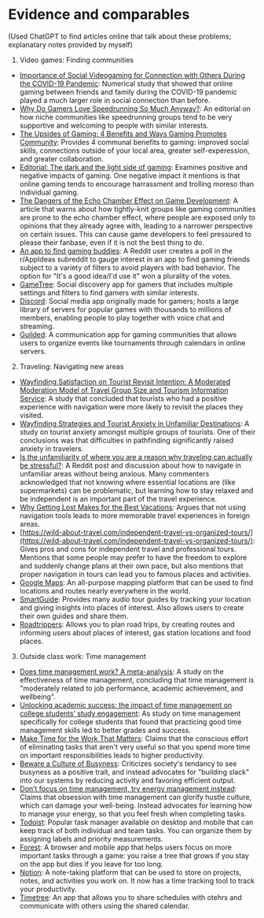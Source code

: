 # Evidence and comparables

(Used ChatGPT to find articles online that talk about these problems; explanatary notes provided by myself)

1. Video games: Finding communities

- [Importance of Social Videogaming for Connection with Others During the COVID-19 Pandemic](https://pmc.ncbi.nlm.nih.gov/articles/PMC9047596/): Numerical study that showed that online gaming between friends and family during the COVID-19 pandemic played a much larger role in social connection than before.
- [Why Do Gamers Love Speedrunning So Much Anyway?](https://www.wired.com/story/why-gamers-love-speedrunning/): An editorial on how niche communities like speedrunning groups tend to be very supportive and welcoming to people with similar interests.
- [The Upsides of Gaming: 4 Benefits and Ways Gaming Promotes Community](https://blog.heartmanity.com/the-upsides-of-gaming-4-benefits-and-ways-gaming-promotes-community): Provides 4 communal benefits to gaming: improved social skills, connections outside of your local area, greater self-experession, and greater collaboration.
- [Editorial: The dark and the light side of gaming](https://pmc.ncbi.nlm.nih.gov/articles/PMC10803551/?utm_source=chatgpt.com): Examines positive and negative impacts of gaming. One negative impact it mentions is that online gaming tends to encourage harrassment and trolling moreso than individual gaming.
- [The Dangers of the Echo Chamber Effect on Game Development](http://gamedeveloper.com/business/the-dangers-of-the-echo-chamber-effect-on-game-development): A article that warns about how tightly-knit groups like gaming communities are prone to the echo chamber effect, where people are exposed only to opinions that they already agree with, leading to a narrower perspective on certain issues. This can cause game developers to feel pressured to please their fanbase, even if it is not the best thing to do.
- [An app to find gaming buddies](https://www.reddit.com/r/AppIdeas/comments/1c0q96m/an_app_to_find_gaming_buddies/): A Reddit user creates a poll in the r/AppIdeas subreddit to gauge interest in an app to find gaming friends subject to a variety of filters to avoid players with bad behavior. The option for "It's a good idea/I'd use it" won a plurality of the votes.
- [GameTree](https://gametree.me/): Social discovery app for gamers that includes multiple settings and filters to find gamers with similar interests.
- [Discord](https://discord.com/servers/gaming): Social media app originally made for gamers; hosts a large library of servers for popular games with thousands to millions of members, enabling people to play together with voice chat and streaming.
- [Guilded](https://www.guilded.gg/): A communication app for gaming communities that allows users to organize events like tournaments through calendars in online servers.

2. Traveling: Navigating new areas

- [Wayfinding Satisfaction on Tourist Revisit Intention: A Moderated Moderation Model of Travel Group Size and Tourism Information Service](https://papers.ssrn.com/sol3/papers.cfm?abstract_id=4391169): A study that concluded that tourists who had a positive experience with navigation were more likely to revisit the places they visited.
- [Wayfinding Strategies and Tourist Anxiety in Unfamiliar Destinations](https://www.researchgate.net/publication/272119767_Wayfinding_Strategies_and_Tourist_Anxiety_in_Unfamiliar_Destinations): A study on tourist anxiety amongst multiple groups of tourists. One of their conclusions was that difficulties in pathfinding significantly raised anxiety in travelers.
- [Is the unfamiliarity of where you are a reason why traveling can actually be stressful?](https://www.reddit.com/r/travel/comments/1h2241r/is_the_unfamiliarity_of_where_you_are_a_reason/?): A Reddit post and discussion about how to navigate in unfamiliar areas without being anxious. Many commenters acknowledged that not knowing where essential locations are (like supermarkets) can be problematic, but learning how to stay relaxed and be independent is an important part of the travel experience.
- [Why Getting Lost Makes for the Best Vacations](https://www.vogue.com/article/why-getting-lost-makes-for-the-best-vacations): Argues that not using navigation tools leads to more memorable travel experiences in foreign areas.
- [https://wild-about-travel.com/independent-travel-vs-organized-tours/](https://wild-about-travel.com/independent-travel-vs-organized-tours/): Gives pros and cons for independent travel and professional tours. Mentions that some people may prefer to have the freedom to explore and suddenly change plans at their own pace, but also mentions that proper navigation in tours can lead you to famous places and activities.
- [Google Maps](https://www.google.com/maps): An all-purpose mapping platform that can be used to find locations and routes nearly everywhere in the world.
- [SmartGuide](https://www.smartguide.app/): Provides many audio tour guides by tracking your location and giving insights into places of interest. Also allows users to create their own guides and share them.
- [Roadtrippers](https://roadtrippers.com/): Allows you to plan road trips, by creating routes and informing users about places of interest, gas station locations and food places.

3. Outside class work: Time management

- [Does time management work? A meta-analysis](https://pmc.ncbi.nlm.nih.gov/articles/PMC7799745/): A study on the effectiveness of time management, concluding that time management is "moderately related to job performance, academic achievement, and wellbeing".
- [Unlocking academic success: the impact of time management on college students’ study engagement](https://pmc.ncbi.nlm.nih.gov/articles/PMC11967054/): As study on time management specifically for college students that found that practicing good time management skills led to better grades and success.
- [Make Time for the Work That Matters](https://hbr.org/2013/09/make-time-for-the-work-that-matters): Claims that the conscious effort of eliminating tasks that aren't very useful so that you spend more time on important responsibilities leads to higher productivity.
- [Beware a Culture of Busyness](https://hbr.org/2023/03/beware-a-culture-of-busyness): Criticizes society's tendancy to see busyness as a positive trait, and instead advocates for "building slack" into our systems by reducing activity and favoring efficient output.
- [Don’t focus on time management, try energy management instead](https://www.fastcompany.com/91123763/dont-focus-on-time-management-try-energy-management-instead): Claims that obsession with time management can glorify hustle culture, which can damage your well-being. Instead advocates for learning how to manage your energy, so that you feel fresh when completing tasks.
- [Todoist](https://www.todoist.com/): Popular task manager available on desktop and mobile that can keep track of both individual and team tasks. You can organize them by assigning labels and priority measurements.
- [Forest](https://www.forestapp.cc/): A browser and mobile app that helps users focus on more important tasks through a game: you raise a tree that grows if you stay on the app but dies if you leave for too long.
- [Notion](https://www.notion.com/): A note-taking platform that can be used to store on projects, notes, and activities you work on. It now has a time tracking tool to track your productivity.
- [Timetree](https://timetreeapp.com/intl/en): An app that allows you to share schedules with otehrs and communicate with others using the shared calendar.
